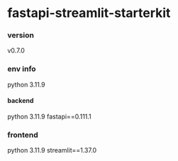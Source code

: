 # fastapi-streamlit-starterkit
### version
v0.7.0

### env info
python 3.11.9

#### backend
python 3.11.9
fastapi==0.111.1

### frontend
python 3.11.9
streamlit==1.37.0


